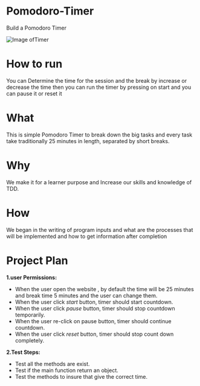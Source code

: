 # Pomodoro-Timer
Build a Pomodoro Timer

![Image ofTimer](https://scontent-fra3-1.xx.fbcdn.net/v/t34.0-12/16683419_770322053122958_1922983078_n.png?oh=fcb2f0e589984fffadd804a8fb5199ba&oe=589DFE23)

# How to run
You can Determine the time for the session and the break by increase or decrease the time then you can run the timer by pressing on start and you can pause it or reset it

# What
This is simple Pomodoro Timer to break down the big tasks and every task take traditionally 25 minutes in length, separated by short breaks.

# Why
We make it for a learner purpose and Increase our skills and knowledge of TDD.

# How
We began in the writing of program inputs and what are the processes that will be implemented and how to get information after completion

# Project Plan

**1.user Permissions:**
 - When the user open the website , by default the time will be 25 minutes and break time 5 minutes and the user can change them.
 - When the user click *start* button, timer should start countdown.
 - When the user click *pause* button, timer should stop countdown temporarily.
 - When the user re-click on pause button, timer should continue countdown.
 - When the user click *reset* button, timer should stop count down completely.

**2.Test Steps:**
 - Test all the methods are exist.
 - Test if the main function return an object.
 - Test the methods to insure that give the correct time.
